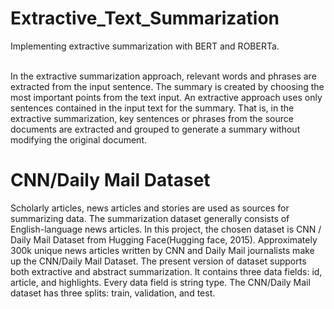 # Extractive_Text_Summarization
Implementing extractive summarization with BERT and ROBERTa.<br><br>

In the extractive summarization approach, relevant words and phrases are extracted from the input sentence. The summary is created by choosing the most important points from the text input. An extractive approach uses only sentences contained in the input text for the summary. That is, in the extractive summarization, key sentences or phrases from the source documents are extracted and grouped to generate a summary without modifying the original document.<br>
# CNN/Daily Mail Dataset
Scholarly articles, news articles and stories are used as sources for summarizing data. The summarization dataset generally consists of English-language news articles. In this project, the chosen dataset is CNN / Daily Mail Dataset from Hugging Face(Hugging face, 2015). Approximately 300k unique news articles written by CNN and Daily Mail journalists make up the CNN/Daily Mail Dataset. The present version of dataset supports both extractive and abstract summarization. It contains three data fields: id, article, and highlights. Every data field is string type. The CNN/Daily Mail dataset has three splits: train, validation, and test. 
